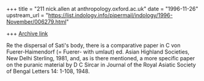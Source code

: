 +++
title = "211 nick.allen at anthropology.oxford.ac.uk"
date = "1996-11-26"
upstream_url = "https://list.indology.info/pipermail/indology/1996-November/006279.html"

+++
[Archive link](https://list.indology.info/pipermail/indology/1996-November/006279.html)

Re the dispersal of Sati's body, there is a comparative paper in C von
Fuerer-Haimendorf (= Fuerer- with umlaut) ed. Asian Highland Societies, New
Delhi Sterling, 1981, and, as is there mentioned, a more specific paper on
the puranic material by D C Sircar in Journal of the Royal Asiatic Society
of Bengal Letters 14: 1-108, 1948.





